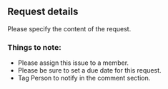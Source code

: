 ## Request details

Please specify the content of the request.

### Things to note:

- Please assign this issue to a member.
- Please be sure to set a due date for this request.
- Tag Person to notify in the comment section.
